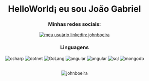 <h1 align="center">HelloWorld¡ eu sou João Gabriel</h1>
<h3 align="center">Minhas redes sociais:</h3>
<p align="center">
<a href="https://www.linkedin.com/in/johnboeira/" target="blank"><img align="center" src="https://img.shields.io/badge/LinkedIn-0077B5?style=for-the-badge&logo=linkedin&logoColor=white" alt="meu usuário linkedin: johnboeira" /></a>
</p>

<h3 align="center">Linguagens</h3>
<div align="center" style="display: inline_block">
  <img align="center" alt="csharp" src="https://img.shields.io/badge/C%23-239120?style=for-the-badge&logo=c-sharp&logoColor=white" />
  <img align="center" alt="dotnet" src="https://img.shields.io/badge/.NET-5C2D91?style=for-the-badge&logo=.net&logoColor=white" />
  <img align="center" alt="GoLang" src="https://img.shields.io/badge/Go-00ADD8?style=for-the-badge&logo=go&logoColor=white" />
  <img align="center" alt="angular" src="https://img.shields.io/badge/TypeScript-007ACC?style=for-the-badge&logo=typescript&logoColor=white" />
  <img align="center" alt="angular" src="https://img.shields.io/badge/Angular-DD0031?style=for-the-badge&logo=angular&logoColor=white" />
  <img align="center" alt="sql" src="https://img.shields.io/badge/Microsoft%20SQL%20Server-CC2927?style=for-the-badge&logo=microsoft%20sql%20server&logoColor=white" />
  <img align="center" alt="mongodb" src="https://img.shields.io/badge/MongoDB-4EA94B?style=for-the-badge&logo=mongodb&logoColor=white" />
</div><br/>

<p align="center"> <img  src="https://github-readme-streak-stats.herokuapp.com/?user=johnboeira&" alt="johnboeira" /> </p>
